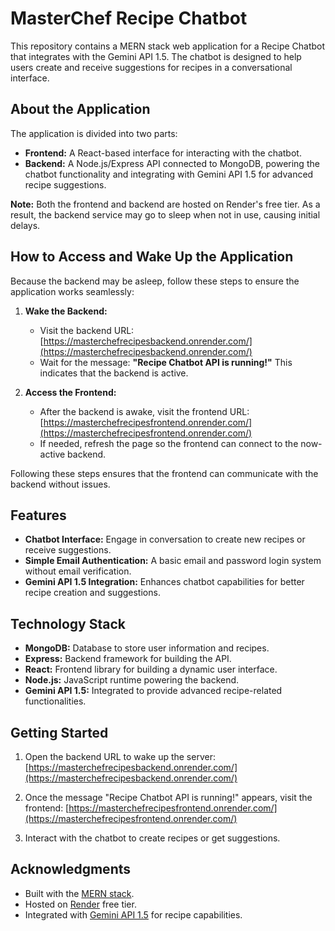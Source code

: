 # MasterChef Recipe Chatbot

This repository contains a MERN stack web application for a Recipe Chatbot that integrates with the Gemini API 1.5. The chatbot is designed to help users create and receive suggestions for recipes in a conversational interface.

## About the Application

The application is divided into two parts:
- **Frontend:** A React-based interface for interacting with the chatbot.
- **Backend:** A Node.js/Express API connected to MongoDB, powering the chatbot functionality and integrating with Gemini API 1.5 for advanced recipe suggestions.

**Note:** Both the frontend and backend are hosted on Render's free tier. As a result, the backend service may go to sleep when not in use, causing initial delays.

## How to Access and Wake Up the Application

Because the backend may be asleep, follow these steps to ensure the application works seamlessly:

1. **Wake the Backend:**
   - Visit the backend URL: [https://masterchefrecipesbackend.onrender.com/](https://masterchefrecipesbackend.onrender.com/)
   - Wait for the message: **"Recipe Chatbot API is running!"** This indicates that the backend is active.

2. **Access the Frontend:**
   - After the backend is awake, visit the frontend URL: [https://masterchefrecipesfrontend.onrender.com/](https://masterchefrecipesfrontend.onrender.com/)
   - If needed, refresh the page so the frontend can connect to the now-active backend.

Following these steps ensures that the frontend can communicate with the backend without issues.

## Features

- **Chatbot Interface:** Engage in conversation to create new recipes or receive suggestions.
- **Simple Email Authentication:** A basic email and password login system without email verification.
- **Gemini API 1.5 Integration:** Enhances chatbot capabilities for better recipe creation and suggestions.

## Technology Stack

- **MongoDB:** Database to store user information and recipes.
- **Express:** Backend framework for building the API.
- **React:** Frontend library for building a dynamic user interface.
- **Node.js:** JavaScript runtime powering the backend.
- **Gemini API 1.5:** Integrated to provide advanced recipe-related functionalities.

## Getting Started

1. Open the backend URL to wake up the server:
   [https://masterchefrecipesbackend.onrender.com/](https://masterchefrecipesbackend.onrender.com/)

2. Once the message "Recipe Chatbot API is running!" appears, visit the frontend:
   [https://masterchefrecipesfrontend.onrender.com/](https://masterchefrecipesfrontend.onrender.com/)

3. Interact with the chatbot to create recipes or get suggestions.

## Acknowledgments

- Built with the [MERN stack](https://www.mongodb.com/mern-stack).
- Hosted on [Render](https://render.com/) free tier.
- Integrated with [Gemini API 1.5](https://www.gemini.com/) for recipe capabilities.

